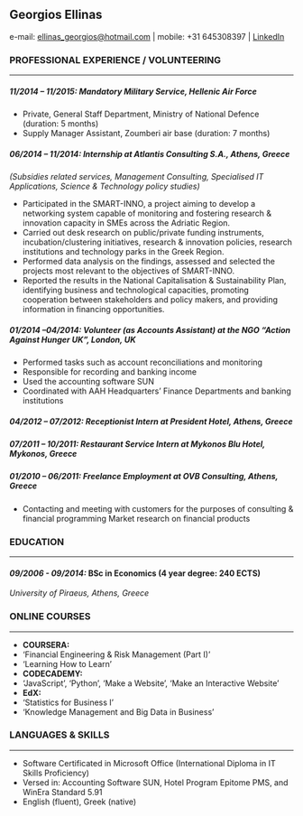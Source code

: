 
## Georgios Ellinas

e-mail: ellinas_georgios@hotmail.com  \|  mobile: +31 645308397  \|  [LinkedIn](https://gr.linkedin.com/in/george-ellinas-02801489)


### PROFESSIONAL EXPERIENCE / VOLUNTEERING 
----------------------------------------------

##### *11/2014 – 11/2015:*    Mandatory Military Service, Hellenic Air Force
* Private, General Staff Department, Ministry of National Defence (duration: 5 months)
* Supply Manager Assistant, Zoumberi air base (duration: 7 months)

##### *06/2014 – 11/2014:*    Internship at Atlantis Consulting S.A., Athens, Greece
_(Subsidies related services, Management Consulting, Specialised IT Applications, Science & Technology policy studies)_
* Participated in the SMART-INNO, a project aiming to develop a networking system capable of monitoring and fostering research & innovation capacity in SMEs across the Adriatic Region.
* Carried out desk research on public/private funding instruments, incubation/clustering initiatives, research & innovation policies, research institutions and technology parks in the Greek Region.
* Performed data analysis on the findings, assessed and selected the projects most relevant to the objectives of SMART-INNO.
* Reported the results in the National Capitalisation & Sustainability Plan, identifying business and technological capacities, promoting cooperation between stakeholders and policy makers, and providing information in financing opportunities.

##### *01/2014 –04/2014:* Volunteer (as Accounts Assistant) at the NGO “Action Against Hunger UK”, London, UK
* Performed tasks such as account reconciliations and monitoring
* Responsible for recording and banking income
* Used the accounting software SUN
* Coordinated with AAH Headquarters’ Finance Departments and banking institutions

##### *04/2012 – 07/2012:*    Receptionist Intern at President Hotel, Athens, Greece

##### *07/2011 – 10/2011:*    Restaurant Service Intern at Mykonos Blu Hotel, Mykonos, Greece

##### *01/2010 – 06/2011:*    Freelance Employment at OVB Consulting, Athens, Greece
* Contacting and meeting with customers for the purposes of consulting & financial programming
Market research on financial products

### EDUCATION
---------------------------------------
#### *09/2006 - 09/2014:*     BSc in Economics (4 year degree: 240 ECTS)
_University of Piraeus, Athens, Greece_
 
### ONLINE COURSES
-----------------------------

* __COURSERA:__
 * ‘Financial Engineering & Risk Management (Part I)’
 * ‘Learning How to Learn’
* __CODECADEMY:__
 * ‘JavaScript’, ‘Python’, ‘Make a Website’, ‘Make an Interactive Website’
* __EdX:__
 * ‘Statistics for Business I’
 * ‘Knowledge Management and Big Data in Business’

### LANGUAGES & SKILLS
------------------------------------------
* Software Certificated in Microsoft Office (International Diploma in IT Skills Proficiency)
* Versed in: Accounting Software SUN, Hotel Program Epitome PMS, and WinEra Standard 5.91
* English (fluent), Greek (native)



